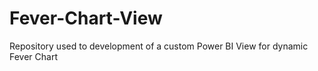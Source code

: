 # Fever-Chart-View
Repository used to development of a custom Power BI View for dynamic Fever Chart
